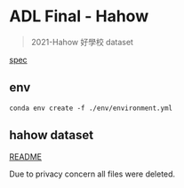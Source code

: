 # ADL Final - Hahow

> 2021-Hahow 好學校 dataset

[spec](./spec.pdf)

## env

```
conda env create -f ./env/environment.yml
```

## hahow dataset

[README](./hahow/README.md)

Due to privacy concern all files were deleted.
